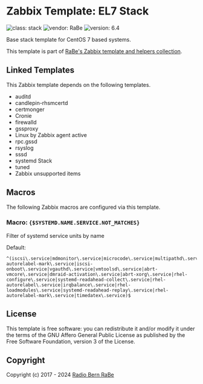 # Zabbix Template: EL7 Stack

![class: stack](https://img.shields.io/badge/class-stack-00c9bf) ![vendor: RaBe](https://img.shields.io/badge/vendor-RaBe-00c9bf) ![version: 6.4](https://img.shields.io/badge/version-6.4-00c9bf)

Base stack template for CentOS 7 based systems.

This template is part of [RaBe's Zabbix template and helpers
collection](https://github.com/radiorabe/rabe-zabbix).

## Linked Templates

This Zabbix template depends on the following templates.

* auditd
* candlepin-rhsmcertd
* certmonger
* Cronie
* firewalld
* gssproxy
* Linux by Zabbix agent active
* rpc.gssd
* rsyslog
* sssd
* systemd Stack
* tuned
* Zabbix unsupported items

## Macros

The following Zabbix macros are configured via this template.

### Macro: `{$SYSTEMD.NAME.SERVICE.NOT_MATCHES}`

Filter of systemd service units by name

Default:

```console
^(iscsi\.service|mdmonitor\.service|microcode\.service|multipathd\.service|udisks2\.service|selinux-autorelabel-mark\.service|iscsi-onboot\.service|vgauthd\.service|vmtoolsd\.service|abrt-vmcore\.service|dmraid-activation\.service|abrt-xorg\.service|rhel-configure\.service|systemd-readahead-collect\.service|rhel-autorelabel\.service|irqbalance\.service|rhel-loadmodules\.service|systemd-readahead-replay\.service|rhel-autorelabel-mark\.service|timedatex\.service)$
```

## License

This template is free software: you can redistribute it and/or modify it under
the terms of the GNU Affero General Public License as published by the Free
Software Foundation, version 3 of the License.

## Copyright

Copyright (c) 2017 - 2024 [Radio Bern RaBe](http://www.rabe.ch)
